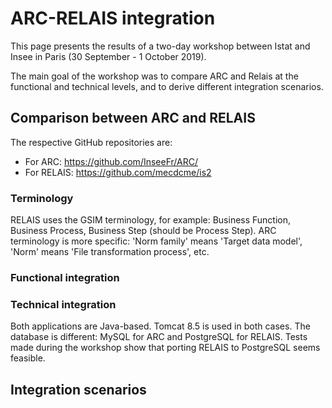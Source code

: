 # ARC-RELAIS integration

This page presents the results of a two-day workshop between Istat and Insee in Paris (30 September - 1 October 2019).

The main goal of the workshop was to compare ARC and Relais at the functional and technical levels, and to derive different integration scenarios.

## Comparison between ARC and RELAIS

The respective GitHub repositories are:

  * For ARC: https://github.com/InseeFr/ARC/
  * For RELAIS: https://github.com/mecdcme/is2

### Terminology

RELAIS uses the GSIM terminology, for example: Business Function, Business Process, Business Step (should be Process Step).
ARC terminology is more specific: 'Norm family' means 'Target data model', 'Norm' means 'File transformation process', etc.

### Functional integration

### Technical integration

Both applications are Java-based. Tomcat 8.5 is used in both cases. The database is different: MySQL for ARC and PostgreSQL for RELAIS. Tests made during the workshop show that porting RELAIS to PostgreSQL seems feasible.

## Integration scenarios